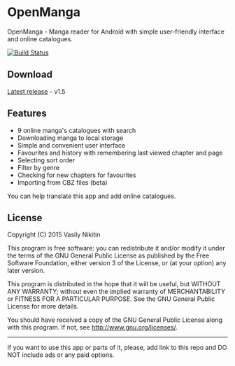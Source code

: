 # OpenManga

OpenManga - Manga reader for Android with simple user-friendly interface and online catalogues.

[![Build Status](https://travis-ci.org/nv95/OpenManga.svg?branch=master)](https://travis-ci.org/nv95/OpenManga)

## Download
[Latest release](http://anibreak.ru/uploads/apps/openmanga/openmanga_1.5.apk) - v1.5

## Features
 - 9 online manga's catalogues with search
 - Downloading manga to local storage
 - Simple and convenient user interface
 - Favourites and history with remembering last viewed chapter and page
 - Selecting sort order
 - Filter by genre
 - Checking for new chapters for favourites
 - Importing from CBZ files (beta)

You can help translate this app and add online catalogues.

## License

Copyright (C) 2015 Vasily Nikitin

This program is free software: you can redistribute it and/or modify it under the terms of the GNU General Public License as published by the Free Software Foundation, either version 3 of the License, or (at your option) any later version.

This program is distributed in the hope that it will be useful, but WITHOUT ANY WARRANTY; without even the implied warranty of MERCHANTABILITY or FITNESS FOR A PARTICULAR PURPOSE. See the GNU General Public License for more details.

You should have received a copy of the GNU General Public License along with this program. If not, see http://www.gnu.org/licenses/.

---

If you want to use this app or parts of it, please, add link to this repo and DO NOT include ads or any paid options.
